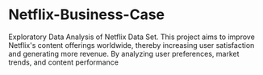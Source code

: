 # Netflix-Business-Case
Exploratory Data Analysis of Netflix Data Set.
This project aims to improve Netflix's content offerings worldwide, thereby increasing user satisfaction and generating more revenue. By analyzing user preferences, market trends, and content performance
